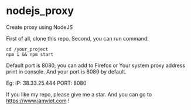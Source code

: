 # nodejs_proxy
Create proxy using NodeJS

First of all, clone this repo. 
Second, you can run command:

```
cd /your_project
npm i && npm start
```
Default port is 8080, you can add to Firefox or Your system proxy address print in console. And your port is 8080 by default.

Eg: 
IP: 38.33.25.444
PORT: 8080

If you like my repo, please give me a star. And you can go to https://www.jamviet.com !
